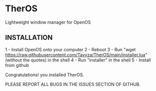 # TherOS
Lightweight window manager for OpenOS

## INSTALLATION
1 - Install OpenOS onto your computer
2 - Reboot
3 - Run "wget https://raw.githubusercontent.com/Tavyza/TherOS/main/installer.lua" (without the quotes) in the shell
4 - Run "installer" in the shell
5 - Install from github

Congratulations! you installed TherOS.

PLEASE REPORT ALL BUGS IN THE ISSUES SECTION OF GITHUB.
